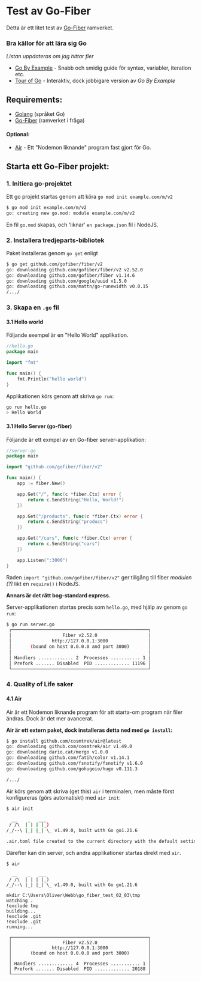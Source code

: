 # Test av Go-Fiber
Detta är ett litet test av [Go-Fiber](https://docs.gofiber.io/) ramverket. 
### Bra källor för att lära sig Go
*Listan uppdateras om jag hittar fler*
- [Go By Example](https://gobyexample.com/) - Snabb och smidig guide för syntax, variabler, iteration etc.
- [Tour of Go](https://go.dev/tour/list) - Interaktiv, dock jobbigare version av *Go By Example*
## Requirements:
- [Golang](https://go.dev/) (språket Go)
- [Go-Fiber](https://docs.gofiber.io/) (ramverket i fråga)
#### Optional:
- [Air](https://github.com/cosmtrek/air) - Ett "Nodemon liknande" program fast gjort för Go.

## Starta ett Go-Fiber projekt: 

### 1. Initiera go-projektet
Ett go projekt startas genom att köra `go mod init example.com/m/v2`
```bash
$ go mod init example.com/m/v2
go: creating new go.mod: module example.com/m/v2
```
En fil `go.mod` skapas, och 'liknar' `en package.json` fil i NodeJS.
### 2. Installera tredjeparts-bibliotek
Paket installeras genom `go get` enligt
```bash
$ go get github.com/gofiber/fiber/v2
go: downloading github.com/gofiber/fiber/v2 v2.52.0
go: downloading github.com/gofiber/fiber v1.14.6
go: downloading github.com/google/uuid v1.5.0
go: downloading github.com/mattn/go-runewidth v0.0.15
/.../
```

### 3. Skapa en `.go` fil
#### 3.1 Hello world
Följande exempel är en "Hello World" applikation.
```go
//hello.go
package main

import "fmt"

func main() {
    fmt.Println("hello world")
}
```
Applikationen körs genom att skriva `go run`:
```bash
go run hello.go
> Hello World
```
#### 3.1 Hello Server (go-fiber)
Följande är ett exmpel av en Go-fiber server-applikation: 

```go
//server.go
package main

import "github.com/gofiber/fiber/v2"

func main() {
	app := fiber.New()

	app.Get("/", func(c *fiber.Ctx) error {
		return c.SendString("Hello, World!")
	})

	app.Get("/products", func(c *fiber.Ctx) error {
		return c.SendString("producs")
	})

	app.Get("/cars", func(c *fiber.Ctx) error {
		return c.SendString("cars")
	})

	app.Listen(":3000")
}
```

Raden `import "github.com/gofiber/fiber/v2"` ger tillgång till fiber *modulen (?)* likt en `require()` i NodeJS.

**Annars är det rätt bog-standard express.**


Server-applikationen startas precis som `hello.go`, med hjälp av genom `go run`:
```bash
$ go run server.go
 ┌───────────────────────────────────────────────────┐
 │                   Fiber v2.52.0                   │
 │               http://127.0.0.1:3000               │
 │       (bound on host 0.0.0.0 and port 3000)       │
 │                                                   │
 │ Handlers ............. 2  Processes ........... 1 │
 │ Prefork ....... Disabled  PID ............. 11196 │
 └───────────────────────────────────────────────────┘ 
```

### 4. Quality of Life saker
#### 4.1 Air
Air är ett Nodemon liknande program för att starta-om program när filer ändras. Dock är det mer avancerat. 

**Air är ett extern paket, dock installeras detta ned med `go install`:**
```bash
$ go install github.com/cosmtrek/air@latest
go: downloading github.com/cosmtrek/air v1.49.0
go: downloading dario.cat/mergo v1.0.0
go: downloading github.com/fatih/color v1.14.1
go: downloading github.com/fsnotify/fsnotify v1.6.0
go: downloading github.com/gohugoio/hugo v0.111.3

/.../
```
Air körs genom att skriva (get this) `air` i terminalen, men måste först konfigureras (görs automatiskt) med `air init`:
```bash
$ air init

  __    _   ___
 / /\  | | | |_)
/_/--\ |_| |_| \_ v1.49.0, built with Go go1.21.6

.air.toml file created to the current directory with the default settings

```
Därefter kan din server, och andra applikationer startas direkt med `air`. 
```
$ air

  __    _   ___
 / /\  | | | |_)
/_/--\ |_| |_| \_ v1.49.0, built with Go go1.21.6

mkdir C:\Users\Oliver\Webb\go_fiber_test_02_03\tmp
watching .
!exclude tmp
building...
!exclude .git
!exclude .git
running...

 ┌───────────────────────────────────────────────────┐ 
 │                   Fiber v2.52.0                   │
 │               http://127.0.0.1:3000               │
 │       (bound on host 0.0.0.0 and port 3000)       │
 │                                                   │
 │ Handlers ............. 4  Processes ........... 1 │
 │ Prefork ....... Disabled  PID ............. 20188 │
 └───────────────────────────────────────────────────┘
```

